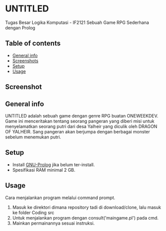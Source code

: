 # UNTITLED
Tugas Besar Logika Komputasi - IF2121
Sebuah Game RPG Sederhana dengan Prolog

## Table of contents
* [General info](#general-info)
* [Screenshots](#screenshots)
* [Setup](#setup)
* [Usage](#usage)

## Screenshot

## General info
UNTITLED adalah sebuah game dengan genre RPG buatan ONEWEEKDEV. Game ini menceritakan tentang seorang pangeran yang diberi misi untuk menyelamatkan seorang putri dari desa Yalheir yang diculik oleh DRAGON OF YALHEIR. Sang pangeran akan berjumpa dengan berbagai monster sebelum menemukan putri.

## Setup
- Install [GNU-Prolog](http://www.gprolog.org/#download) jika belum ter-install.
- Spesifikasi RAM minimal 2 GB.

## Usage
Cara menjalankan program melalui command prompt.
1. Masuk ke direktori dimana repository tadi di download/clone, lalu masuk ke folder Coding src
2. Untuk menjalankan program dengan consult('maingame.pl') pada cmd.
3. Mainkan permainannya sesuai instruksi.
